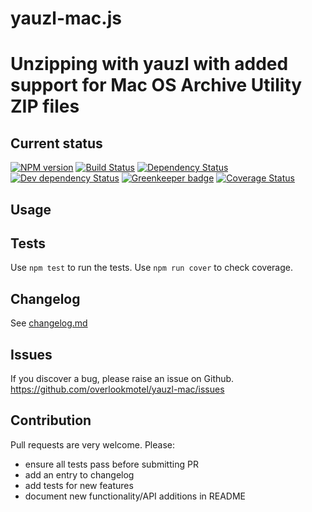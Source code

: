 # yauzl-mac.js

# Unzipping with yauzl with added support for Mac OS Archive Utility ZIP files

## Current status

[![NPM version](https://img.shields.io/npm/v/yauzl-mac.svg)](https://www.npmjs.com/package/yauzl-mac)
[![Build Status](https://img.shields.io/travis/overlookmotel/yauzl-mac/master.svg)](http://travis-ci.org/overlookmotel/yauzl-mac)
[![Dependency Status](https://img.shields.io/david/overlookmotel/yauzl-mac.svg)](https://david-dm.org/overlookmotel/yauzl-mac)
[![Dev dependency Status](https://img.shields.io/david/dev/overlookmotel/yauzl-mac.svg)](https://david-dm.org/overlookmotel/yauzl-mac)
[![Greenkeeper badge](https://badges.greenkeeper.io/overlookmotel/yauzl-mac.svg)](https://greenkeeper.io/)
[![Coverage Status](https://img.shields.io/coveralls/overlookmotel/yauzl-mac/master.svg)](https://coveralls.io/r/overlookmotel/yauzl-mac)

## Usage

## Tests

Use `npm test` to run the tests. Use `npm run cover` to check coverage.

## Changelog

See [changelog.md](https://github.com/overlookmotel/yauzl-mac/blob/master/changelog.md)

## Issues

If you discover a bug, please raise an issue on Github. https://github.com/overlookmotel/yauzl-mac/issues

## Contribution

Pull requests are very welcome. Please:

* ensure all tests pass before submitting PR
* add an entry to changelog
* add tests for new features
* document new functionality/API additions in README
